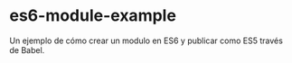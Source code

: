 # es6-module-example
Un ejemplo de cómo crear un modulo en ES6 y publicar como ES5 través de Babel.

